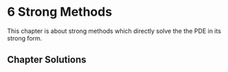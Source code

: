 # 6 Strong Methods

This chapter is about strong methods which directly solve the the PDE in its
strong form.

## Chapter Solutions

```{tableofcontents}
```